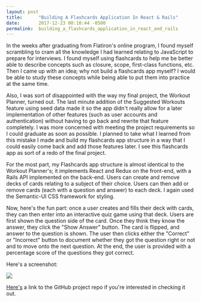 ```yaml
---
layout: post
title:      "Building A Flashcards Application In React & Rails"
date:       2017-12-23 00:10:44 -0500
permalink:  building_a_flashcards_application_in_react_and_rails
---
```



In the weeks after graduating from Flatiron's online program, I found myself scrambling to cram all the knowledge I had learned relating to JavaScript to prepare for interviews. I found myself using flashcards to help me be better able to describe concepts such as closure, scope, first-class functions, etc. Then I came up with an idea; why not build a flashcards app myself? I would be able to study these concepts while being able to put them into practice at the same time. 

Also, I was sort of disappointed with the way my final project, the Workout Planner, turned out. The last minute addition of the Suggested Workouts feature using seed data made it so the app didn't really allow for a later implementation of other features (such as user accounts and authentication) without having to go back and rewrite that feature completely. I was more concerned with meeting the project requirements so I could graduate as soon as possible. I planned to take what I learned from this mistake I made and build my flashcards app structure in a way that I could easily come back and add those features later. I see this flashcards app as sort of a redo of the final project.

For the most part, my Flashcards app structure is almost identical to the Workout Planner's; it implements React and Redux on the front-end, with a Rails API implemented on the back-end. Users can create and remove decks of cards relating to a subject of their choice. Users can then add or remove cards (each with a question and answer) to each deck.
I again used the Semantic-UI CSS framework for styling.

Now, here's the fun part: once a user creates and fills their deck with cards, they can then enter into an interactive quiz game using that deck. Users are first shown the question side of the card. Once they think they know the answer, they click the "Show Answer" button. The card is flipped, and answer to the question is shown. The user then clicks either the "Correct" or "Incorrect" button to document whether they got the question right or not and to move onto the next question. At the end, the user is provided with a percentage score of the questions they got correct.

Here's a screenshot:

![](https://i.imgur.com/5kf2miF.png)

[Here's](https://github.com/Jschles1/react-rails-flashcards) a link to the GitHub project repo if you're interested in checking it out.
